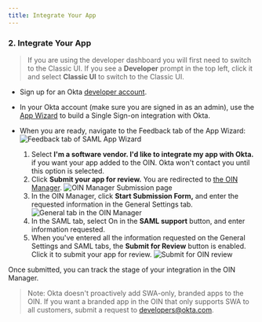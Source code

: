 ```yaml
---
title: Integrate Your App
---
```


### 2. Integrate Your App

> If you are using the developer dashboard you will first need to switch to the Classic UI.
> If you see a **Developer** prompt in the top left, click it and select **Classic UI** to switch to the Classic UI.

* Sign up for an Okta [developer account](https://developer.okta.com/signup).
* In your Okta account (make sure you are signed in as an admin), use the [App Wizard](https://help.okta.com/en/prod/Content/Topics/Apps/Apps_App_Integration_Wizard.htm) to build a Single Sign-on integration with Okta.
* When you are ready, navigate to the Feedback tab of the App Wizard:
    ![Feedback tab of SAML App Wizard](/img/oin/saml-step3.png "Feedback page for App wizard")

    1. Select **I'm a software vendor. I'd like to integrate my app with Okta.** if you want your app added to the OIN. Okta won't contact you until this option is selected.
    2. Click **Submit your app for review.** You are redirected to [the OIN Manager](https://oinmanager.okta.com/).
    ![OIN Manager Submission page](/img/oin/oan-manager.png "OIN Manager submission page")
    3. In the OIN Manager, click **Start Submission Form,** and enter the requested information in the General Settings tab.
    ![General tab in the OIN Manager](/img/oin/oan-general.png "General tab for OIN review")
    4. In the SAML tab, select On in the **SAML support** button, and enter information requested.
    5. When you've  entered all the information requested on the General Settings and SAML tabs, the **Submit for Review** button is enabled. Click it to submit your app for review.
    ![Submit for OIN review](/img/oin/submit-for-review.png "Submit for OIN review")

Once submitted, you can track the stage of your integration in the OIN Manager.

>Note: Okta doesn't proactively add SWA-only, branded apps to the OIN. If you want a branded app in the OIN that only supports SWA to all customers, submit a request to <developers@okta.com>.

<NextSectionLink/>
